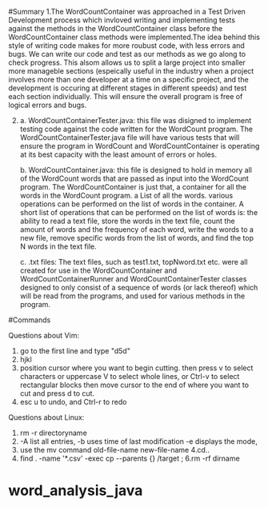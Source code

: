 #Summary
1.The WordCountContainer was approached in a Test Driven Development process 
which invloved writing and implementing tests against the methods in the
WordCountContainer class before the WordCountContainer
class methods were implemented.The idea behind this style 
of writing code makes for more roubust code, with less errors and 
bugs. We can write our code and test as our methods as we go along to check
progress. This alsom allows us to split a large project into smaller more
manageble sections (espeically useful in the industry when a project involves
more than one developer at a time on a specific project, and the development is
occuring at different stages in different speeds) and test each section 
individually. This will ensure the overall program is free of logical errors
and bugs.

2.
	a. WordCountContainerTester.java: this file was disigned to implement 
	testing code against the code written for the WordCount program. The 
	WordCountContainerTester.java file will have various tests that will 
	ensure the program in WordCount and WordCountContainer is operating
	at its best capacity with the least amount of errors or holes.

	b. WordCountContainer.java: this file is designed to hold in memory all
	of the WordCount words that are passed as input into the WordCount 
	program. The WordCountContainer is just that, a container for all the 
	words in the WordCount program. a List of all the words. various 
	operations can be performed on the list of words in the container. 
	A short list of operations that can be performed on the list of words
	is: the ability to read a text file, store the words in the text file, 
	count the amount of words and the frequency of each word, write the 
	words to a new file, remove specific words from the list of words, and
	find the top N words in the text file. 

	c. .txt files: The text files, such as test1.txt, topNword.txt etc. 
	were all created for use in the WordCountContainer and 
	WordCountContainerRunner and WordCountContainerTester classes
	designed to only consist of a sequence of words (or lack thereof)
	which will be read from the programs, and used for various methods
	in the program. 


#Commands 

Questions about Vim:
1. go to the first line and type "d5d"
2. hjkl
3. position cursor where you want to begin cutting. then press v to select 
characters or uppercase V to select whole lines, or Ctrl-v to select rectangular
blocks then move cursor to the end of where you want to cut and press d to cut.
4. esc u to undo, and Ctrl-r to redo

Questions about Linux:
1. rm -r directoryname 
2. -A list all entries, -b uses time of last modification
-e displays the mode, 
3. use the mv command old-file-name new-file-name
4.cd..
5. find . -name '*.csv' -exec cp --parents \{\} /target \;
6.rm -rf dirname

# word_analysis_java
